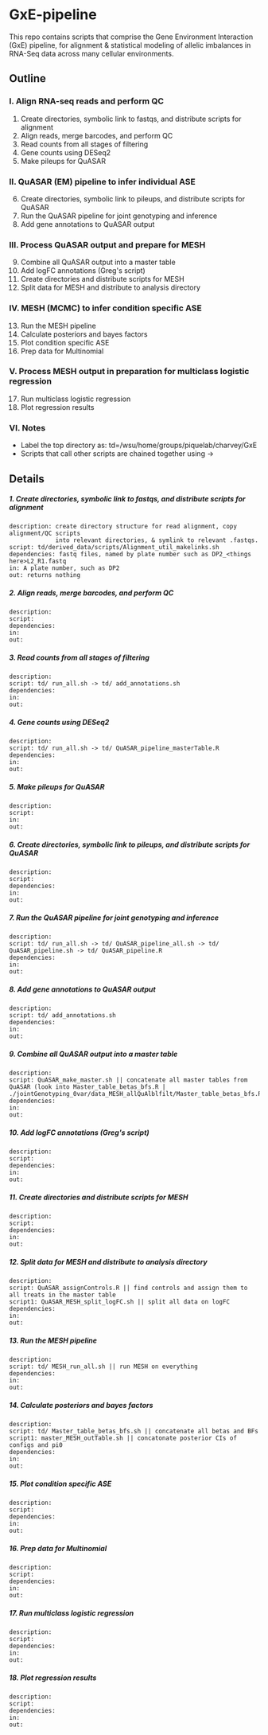 # GxE-pipeline

This repo contains scripts that comprise the Gene Environment Interaction (GxE) pipeline, for alignment & statistical modeling of allelic imbalances in RNA-Seq data across many cellular environments.

## Outline
### I. Align RNA-seq reads and perform QC
  1. Create directories, symbolic link to fastqs, and distribute scripts for alignment
  2. Align reads, merge barcodes, and perform QC
  3. Read counts from all stages of filtering
  4. Gene counts using DESeq2
  5. Make pileups for QuASAR

### II. QuASAR (EM) pipeline to infer individual ASE
  6. Create directories, symbolic link to pileups, and distribute scripts for QuASAR
  7. Run the QuASAR pipeline for joint genotyping and inference   
  8. Add gene annotations to QuASAR output

### III. Process QuASAR output and prepare for MESH 
  9. Combine all QuASAR output into a master table
  10. Add logFC annotations (Greg's script)
  11. Create directories and distribute scripts for MESH	
  12. Split data for MESH and distribute to analysis directory

### IV. MESH (MCMC) to infer condition specific ASE
  13. Run the MESH pipeline
  14. Calculate posteriors and bayes factors
  15. Plot condition specific ASE
  16. Prep data for Multinomial

### V. Process MESH output in preparation for multiclass logistic regression
  17. Run multiclass logistic regression
  18. Plot regression results

### VI. Notes
  * Label the top directory as: td=/wsu/home/groups/piquelab/charvey/GxE
  * Scripts that call other scripts are chained together using ->

## Details
##### 1. Create directories, symbolic link to fastqs, and distribute scripts for alignment
    description: create directory structure for read alignment, copy alignment/QC scripts
                 into relevant directories, & symlink to relevant .fastqs.
    script: td/derived_data/scripts/Alignment_util_makelinks.sh 
    dependencies: fastq files, named by plate number such as DP2_<things here>L2_R1.fastq 
    in: A plate number, such as DP2
    out: returns nothing

##### 2. Align reads, merge barcodes, and perform QC 
    description:
    script:  
    dependencies:
    in:
    out:

##### 3. Read counts from all stages of filtering
    description:
    script: td/ run_all.sh -> td/ add_annotations.sh  
    dependencies:
    in:
    out:

##### 4. Gene counts using DESeq2
    description:
    script: td/ run_all.sh -> td/ QuASAR_pipeline_masterTable.R 
    dependencies:
    in:
    out:

##### 5. Make pileups for QuASAR
    description: 
    script: 
    in:
    out:

##### 6. Create directories, symbolic link to pileups, and distribute scripts for QuASAR
    description: 
    script: 
    dependencies:
    in:
    out:

##### 7. Run the QuASAR pipeline for joint genotyping and inference
    description: 
    script: td/ run_all.sh -> td/ QuASAR_pipeline_all.sh -> td/ QuASAR_pipeline.sh -> td/ QuASAR_pipeline.R
    dependencies:
    in:
    out:

##### 8. Add gene annotations to QuASAR output
    description: 
    script: td/ add_annotations.sh 
    dependencies:
    in:
    out:

##### 9. Combine all QuASAR output into a master table
    description: 
    script: QuASAR_make_master.sh || concatenate all master tables from QuASAR (look into Master_table_betas_bfs.R | ./jointGenotyping_0var/data_MESH_allQuAlblfilt/Master_table_betas_bfs.R) 
    dependencies:
    in:
    out:

##### 10. Add logFC annotations (Greg's script)
    description:  
    script: 
    dependencies:
    in:
    out:


##### 11. Create directories and distribute scripts for MESH
    description: 
    script: 
    dependencies:
    in:
    out:

##### 12. Split data for MESH and distribute to analysis directory
    description: 
    script: QuASAR_assignControls.R || find controls and assign them to all treats in the master table
    script1: QuASAR_MESH_split_logFC.sh || split all data on logFC 
    dependencies:
    in:
    out:

##### 13. Run the MESH pipeline
    description: 
    script: td/ MESH_run_all.sh || run MESH on everything
    dependencies:
    in:
    out:

##### 14. Calculate posteriors and bayes factors
    description: 
    script: td/ Master_table_betas_bfs.sh || concatenate all betas and BFs 
    script1: master_MESH_outTable.sh || concatonate posterior CIs of configs and pi0
    dependencies:
    in:
    out:

##### 15. Plot condition specific ASE
    description: 
    script: 
    dependencies:
    in:
    out:

##### 16. Prep data for Multinomial
    description: 
    script: 
    dependencies:
    in:
    out:

##### 17. Run multiclass logistic regression
    description: 
    script: 
    dependencies:
    in:
    out:

##### 18. Plot regression results 
    description: 
    script: 
    dependencies:
    in:
    out:


